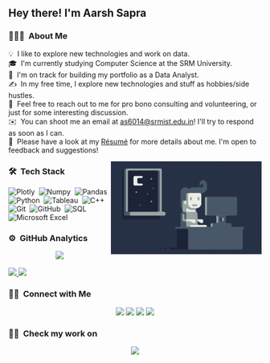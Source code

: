 <h2>Hey there! I'm Aarsh Sapra</h2>

<!-- ## 👋 &nbsp;Hey there! I'm Aarsh -->

### 👨🏻‍💻 &nbsp;About Me

💡 &nbsp;I like to explore new technologies and work on data.\
🎓 &nbsp;I'm currently studying Computer Science at the SRM University.\
🌱 &nbsp;I'm on track for building my portfolio as a Data Analyst.\
✍️ &nbsp;In my free time, I explore new technologies and stuff as hobbies/side hustles.\
💬 &nbsp;Feel free to reach out to me for pro bono consulting and volunteering, or just for some interesting discussion.\
✉️ &nbsp;You can shoot me an email at as6014@srmist.edu.in! I'll try to respond as soon as I can.\
📄 &nbsp;Please have a look at my [Résumé](https://drive.google.com/file/d/1Ohy8rzRglLTw58HtfjuQZTIXAl2eqUa2/view?usp=sharing) for more details about me. I'm open to feedback and suggestions!

<img alt="Night Coding" src="https://raw.githubusercontent.com/AVS1508/AVS1508/master/assets/Night-Coding.gif" align="right"/>

### 🛠 &nbsp;Tech Stack

![Plotly](https://img.shields.io/badge/Plotly-239120?style=for-the-badge&logo=plotly&logoColor=white)&nbsp;
![Numpy](https://img.shields.io/badge/Numpy-777BB4?style=for-the-badge&logo=numpy&logoColor=white)&nbsp;
![Pandas](https://img.shields.io/badge/Pandas-2C2D72?style=for-the-badge&logo=pandas&logoColor=white)&nbsp;
![Python](https://img.shields.io/badge/-Python-05122A?style=flat&logo=python)&nbsp;
![Tableau](https://img.shields.io/badge/-Tableau-blueviolet)&nbsp;
![C++](https://img.shields.io/badge/-C++-05122A?style=flat&logo=C%2B%2B&logoColor=00599C)&nbsp;
![Git](https://img.shields.io/badge/-Git-05122A?style=flat&logo=git)&nbsp;
![GitHub](https://img.shields.io/badge/-GitHub-05122A?style=flat&logo=github)&nbsp;
![SQL](https://img.shields.io/badge/MySQL-00000F?style=for-the-badge&logo=mysql&logoColor=white)&nbsp;
![Microsoft Excel](https://img.shields.io/badge/Microsoft_Excel-217346?style=for-the-badge&logo=microsoft-excel&logoColor=white)&nbsp;


### ⚙️ &nbsp;GitHub Analytics
<p align="center">
  <img align="centre" src="https://github-readme-streak-stats.herokuapp.com/?user=Aarsh001&theme=light" /></br>
</p>
<p align="left">
<a href="https://github.com/Aarsh001">
  <img height="170em" src="https://github-readme-stats-eight-theta.vercel.app/api?username=Aarsh001&show_icons=true&theme=algolia&include_all_commits=true&count_private=true"/>
  <img height="170em" src="https://github-readme-stats-eight-theta.vercel.app/api/top-langs/?username=Aarsh001&layout=compact&langs_count=8&theme=algolia"/>
</a>
</p>


### 🤝🏻 &nbsp;Connect with Me

<p align="center">
<a href="https://www.linkedin.com/in/aarshsapra/"><img src="https://img.shields.io/badge/LinkedIn-0077B5?style=for-the-badge&logo=linkedin&logoColor=white"/></a>
<a href="mailto:as6014@srmist.edu.in"><img src="https://img.shields.io/badge/Gmail-D14836?style=for-the-badge&logo=gmail&logoColor=white"/></a>
<a href="https://www.instagram.com/aarsh.sapra/"><img src="https://img.shields.io/badge/Instagram-E4405F?style=for-the-badge&logo=instagram&logoColor=white"/></a>
<a href="https://aarshsapratechblogs.blogspot.com//"><img src="https://img.shields.io/badge/Blogger-FF5722?style=for-the-badge&logo=blogger&logoColor=white"/></a>


</p>

### 🤝🏻 &nbsp;Check my work on
<p align="center">
<a href="https://public.tableau.com/app/profile/aarsh.sapra"><img src="https://img.shields.io/badge/-Tableau-blueviolet"/></a>
</p>

<!--### Hi there 👋,
My name is Aarsh Sapra, currently a third year student pursuing B.Tech from SRM Institute of Science and Technology in the field of Computer Science. I am really inclined towards the industry of business and data analytics. I am working towards building my portfolio as a data analyst by constantly improving my visualization and technical skills.
I am working on tools and technologies like Tableau, SQL, Python, Microsoft Excel and Microsoft PowerPoint. </br>

- 🔭 I’m currently working on - Data Analysis Projects </br>
- 👯 I’m looking to collaborate on - Data Analysis projects
- 💬 Ask me about - Tableau, SQL, Python , Microsoft Excel
- 📫 How to reach me: <a href= "https://www.linkedin.com/in/aarshsapra/">LinkedIn</a>


<img align="left" src="https://github-readme-streak-stats.herokuapp.com/?user=Aarsh001&theme=dark" /></br>
![Aarsh's github stats](https://github-readme-stats.vercel.app/api?username=Aarsh001&count_private=true&show_icons=true&icon_color=2f80ed)</br>
[![Top Langs](https://github-readme-stats.vercel.app/api/top-langs/?username=Aarsh001&theme=radical)](https://github.com/Aarsh001/github-readme-stats)
![](https://komarev.com/ghpvc/?username=Aarsh001&color=blue)
<!--
  **Aarsh001/Aarsh001** is a ✨ _special_ ✨ repository because its `README.md` (this file) appears on your GitHub profile.

Here are some ideas to get you started:

- 🔭 I’m currently working on ...
- 🌱 I’m currently learning ...
- 👯 I’m looking to collaborate on ...
- 🤔 I’m looking for help with ...
- 💬 Ask me about ...
- 📫 How to reach me: ...
- 😄 Pronouns: ...
- ⚡ Fun fact: ...
-->
